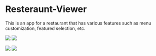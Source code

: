 # Resteraunt-Viewer
This is an app for a restaurant that has various features such as menu customization, featured selection, etc.

![](images/1.png) ![](images/2.png)

![](images/3.png) ![](images/4.png)


